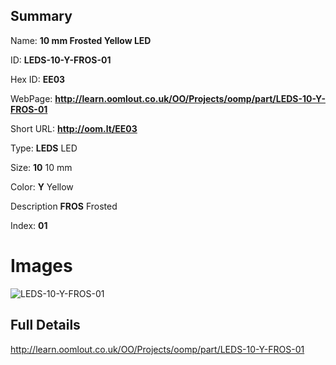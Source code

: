 

## Summary
 
Name: __10 mm Frosted Yellow LED__

ID: __LEDS-10-Y-FROS-01__

Hex ID: __EE03__

WebPage: __http://learn.oomlout.co.uk/OO/Projects/oomp/part/LEDS-10-Y-FROS-01__

Short URL: __http://oom.lt/EE03__


Type: __LEDS__ LED 

Size: __10__ 10 mm 

Color: __Y__ Yellow 

Description __FROS__ Frosted 

Index: __01__


# Images
![LEDS-10-Y-FROS-01](http://oomlout.com/oomp-gen/parts/LEDS-10-Y-FROS-01/LEDS-10-Y-FROS-01_420.jpg)



## Full Details

 http://learn.oomlout.co.uk/OO/Projects/oomp/part/LEDS-10-Y-FROS-01















